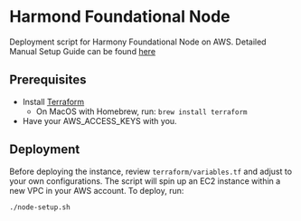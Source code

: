 # Harmond Foundational Node
Deployment script for Harmony Foundational Node on AWS. Detailed Manual Setup Guide can be found [here](https://docs.google.com/document/d/1t4TCcvqu84YK5657ddOrezJc_Dn8GRiIwGMwPGlk6x8)

## Prerequisites
- Install [Terraform](https://learn.hashicorp.com/terraform/getting-started/install.html)
    - On MacOS with Homebrew, run: `brew install terraform`
- Have your AWS_ACCESS_KEYS with you.

## Deployment
Before deploying the instance, review `terraform/variables.tf` and adjust to your own configurations. The script will spin up an EC2 instance within a new VPC in your AWS account. To deploy, run:
```
./node-setup.sh 
```